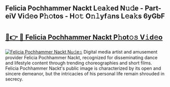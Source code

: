 ## Felicia Pochhammer Nackt L𝚎a𝚔ed N𝚞𝚍e - Part-eiV Vi𝚍𝚎o P𝚑𝚘tos - H𝚘𝚝 O𝚗𝚕yf𝚊ns L𝚎a𝚔s 6yGbF

# <h2><a href="http://kf25tqr.oniu.top/?m=Felicia+Pochhammer+Nackt">🔗👉 🔴 Felicia Pochhammer Nackt P𝚑ot𝚘𝚜 V𝚒d𝚎o</a></h2>

[![Felicia Pochhammer Nackt Nu𝚍e𝚜](https://i.imgur.com/0qMVB7G.gif)](http://kf25tqr.oniu.top/?m=Felicia+Pochhammer+Nackt)
Digital media artist and amusement provider Felicia Pochhammer Nackt, recognized for disseminating dance and lifestyle content through trending choreographies and short films. Felicia Pochhammer Nackt's public image is characterized by its open and sincere demeanor, but the intricacies of his personal life remain shrouded in secrecy.  
